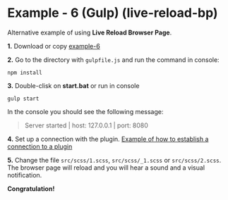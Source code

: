 # Example - 6 (Gulp) (live-reload-bp)

Alternative example of using **Live Reload Browser Page**.

**1.** Download or copy [example-6](https://github.com/Yuriy-Svetlov/live-reload-bp/tree/main/documentation/examples/gulp/6)

**2.** Go to the directory with `gulpfile.js` and run the command in console: 

```shell
npm install
```

**3.** Double-clisk on **start.bat** or run in console 

```shell
gulp start
```
In the console you should see the following message:

> Server started | host: 127.0.0.1 | port: 8080

**4.** Set up a connection with the plugin. [Example of how to establish a connection to a plugin](https://github.com/Yuriy-Svetlov/live-reload-bp/tree/main/documentation/examples/%D1%81onnect_to_server)

**5.** Change the file `src/scss/1.scss`, `src/scss/_1.scss` or `src/scss/2.scss`. The browser page will reload and you will hear a sound and a visual notification.

**Congratulation!**
